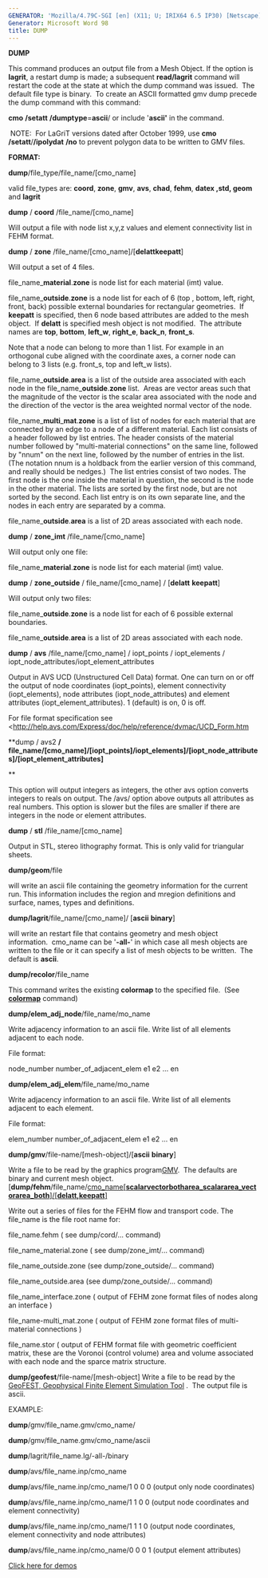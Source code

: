```yaml
---
GENERATOR: 'Mozilla/4.79C-SGI [en] (X11; U; IRIX64 6.5 IP30) [Netscape]'
Generator: Microsoft Word 98
title: DUMP
---
```


 **DUMP**

This command produces an output file from a Mesh Object. If the option
is **lagrit**, a restart dump is made; a subsequent **read/lagrit**
command will restart the code at the state at which the dump command was
issued.  The default file type is binary.  To create an ASCII formatted
gmv dump precede the dump command with this command:

**cmo** **/setatt** **/dumptype**=**ascii**/ or include '**ascii'** in the
command.

 NOTE:  For LaGriT versions dated after October 1999, use
**cmo** **/setatt**/**/ipolydat** **/no** to prevent polygon data to be
written to GMV files.

**FORMAT:**

**dump**/file\_type/file\_name/[cmo\_name]

valid file\_types are: **coord**, **zone**, **gmv**, **avs**, **chad**,
**fehm**, **datex ,std, geom** and **lagrit**

**dump** / **coord** /file\_name/[cmo\_name]

Will output a file with node list x,y,z values and element connectivity
list in FEHM format.

**dump** / **zone** /file\_name/[cmo\_name]/[**delattkeepatt**]

Will output a set of 4 files.

file\_name\_**material**.**zone** is node list for each material (imt)
value.

file\_name\_**outside**.**zone** is a node list for each of 6 (top ,
bottom, left, right, front, back) possible external boundaries for
rectangular geometries.  If **keepatt** is specified, then 6 node based
attributes are added to the mesh object.  If **delatt** is specified
mesh object is not modified.  The attribute names are **top**,
**bottom**, **left\_w**, **right\_e**, **back\_n**, **front\_s**.

Note that a node can belong to more than 1 list. For example in an
orthogonal cube aligned with the coordinate axes, a corner node can
belong to 3 lists (e.g. front\_s, top and left\_w lists).

file\_name\_**outside**.**area** is a list of the outside area
associated with each node in the file\_name\_**outside**.**zone** list. 
Areas are vector areas such that the magnitude of the vector is the
scalar area associated with the node and the direction of the vector is
the area weighted normal vector of the node.

file\_name\_**multi**\_**mat**.**zone** is a list of list of nodes for
each material that are connected by an edge to a node of a different
material. Each list consists of a header followed by list entries. The
header consists of the material number followed by "multi-material
connections" on the same line, followed by "nnum" on the next line,
followed by the number of entries in the list. (The notation nnum is a
holdback from the earlier version of this command, and really should be
nedges.)  The list entries consist of two nodes. The first node is the
one inside the material in question, the second is the node in the other
material. The lists are sorted by the first node, but are not sorted by
the second. Each list entry is on its own separate line, and the nodes
in each entry are separated by a comma.

file\_name\_**outside**.**area** is a list of 2D areas associated with
each node.

**dump** / **zone\_imt** /file\_name/[cmo\_name]

Will output only one file:

file\_name\_**material**.**zone** is node list for each material (imt)
value.

**dump** / **zone\_outside** / file\_name/[cmo\_name] /
[**delatt** **keepatt**]

Will output only two files:

file\_name\_**outside**.**zone** is a node list for each of 6 possible
external boundaries.

file\_name\_**outside**.**area** is a list of 2D areas associated with
each node.

**dump** / **avs** /file\_name/[cmo\_name] / iopt\_points /
iopt\_elements / iopt\_node\_attributes/iopt\_element\_attributes

Output in AVS UCD (Unstructured Cell Data) format. One can turn on or
off the output of node coordinates (iopt\_points), element connectivity
(iopt\_elements), node attributes (iopt\_node\_attributes) and element
attributes (iopt\_element\_attributes). 1 (default) is on, 0 is off.

For file format specification see
<http://help.avs.com/Express/doc/help/reference/dvmac/UCD_Form.htm

**dump / avs2 **/
file\_name/[cmo\_name]/[iopt\_points]/iopt\_elements]/[iopt\_node\_attributes]/[iopt\_element\_attributes]**

**

This option will output integers as integers, the other avs option
converts integers to reals on output. The /avs/ option above outputs all
attributes as real numbers. This option is slower but the files are
smaller if there are integers in the node or element attributes.

**dump** / **stl** /file\_name/[cmo\_name]

Output in STL, stereo lithography format. This is only valid for
triangular sheets.

**dump/geom**/file

will write an ascii file containing the geometry information for the
current run. This information includes the region and mregion
definitions and surface, names, types and definitions.

**dump/lagrit**/file\_name/[cmo\_name]/ [**ascii**  **binary**]

will write an restart file that contains geometry and mesh object
information.  cmo\_name can be '**-all-**' in which case all mesh
objects are written to the file or it can specify a list of mesh objects
to be written.  The default is **ascii**.

**dump/recolor**/file\_name

This command writes the existing **colormap** to the specified file. 
(See **[colormap](http://lagrit.lanl.gov/COLORMAP.md)**
command)

**dump/elem\_adj\_node**/file\_name/mo\_name

Write adjacency information to an ascii file. Write list of all elements
adjacent to each node.

File format:

node\_number number\_of\_adjacent\_elem e1 e2 ... en  

**dump/elem\_adj\_elem**/file\_name/mo\_name

Write adjacency information to an ascii file. Write list of all elements
adjacent to each element.

File format:

elem\_number number\_of\_adjacent\_elem e1 e2 ... en  

**dump/gmv**/file-name/[mesh-object]/[**ascii**  **binary**]

Write a file to be read by the graphics program[GMV](http://laws.lanl.gov/XCM/gmv/GMVHome.md).  The defaults are
binary and current mesh object.
[**dump/fehm**/file\_name/[cmo\_name[**scalarvectorbotharea\_scalararea\_vectorarea\_both**]/[**delatt,keepatt**]](http://lagrit.lanl.gov/DUMP3.md)

Write out a series of files for the FEHM flow and transport code. The
file\_name is the file root name for:

file\_name.fehm ( see dump/cord/... command)

file\_name\_material.zone ( see dump/zone\_imt/... command)

file\_name\_outside.zone (see dump/zone\_outside/... command)

file\_name\_outside.area (see dump/zone\_outside/... command)

file\_name\_interface.zone ( output of FEHM zone format files of nodes
along an interface )

file\_name-multi\_mat.zone ( output of FEHM zone format files of
multi-material connections )

file\_name.stor ( output of FEHM format file with geometric coefficient
matrix, these are the Voronoi (control volume) area and volume
associated with each node and the sparce matrix structure.

**dump/geofest**/file-name/[mesh-object] Write a file to be read by
the [GeoFEST, Geophysical Finite Element Simulation
Tool](http://www.openchannelfoundation.org/projects/GeoFEST/) .  The
output file is ascii.


EXAMPLE:

**dump**/gmv/file\_name.gmv/cmo\_name/

**dump**/gmv/file\_name.gmv/cmo\_name/ascii

**dump**/lagrit/file\_name.lg/-all-/binary

**dump**/avs/file\_name.inp/cmo\_name

**dump**/avs/file\_name.inp/cmo\_name/1 0 0 0 (output only node
coordinates)

**dump**/avs/file\_name.inp/cmo\_name/1 1 0 0 (output node coordinates
and element connectivity)

**dump**/avs/file\_name.inp/cmo\_name/1 1 1 0 (output node coordinates,
element connectivity and node attributes)

**dump**/avs/file\_name.inp/cmo\_name/0 0 0 1 (output element
attributes)


[Click here for
demos](http://lagrit.lanl.gov/demos/dump/test/md/main_dump.md)




